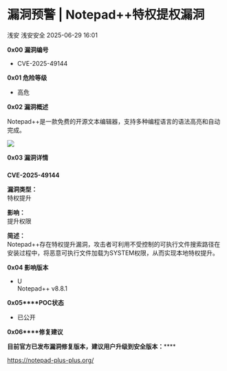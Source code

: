 #  漏洞预警 | Notepad++特权提权漏洞  
浅安  浅安安全   2025-06-29 16:01  
  
**0x00 漏洞编号**  
- CVE-2025-49144  
  
**0x01 危险等级**  
- 高危  
  
**0x02 漏洞概述**  
  
Notepad++是一款免费的开源文本编辑器，支持多种编程语言的语法高亮和自动完成。  
  
![](https://mmbiz.qpic.cn/sz_mmbiz_png/7stTqD182SXge4Micx23dicocpZ55snE9DzMHRpHCGHFYKVPeV4na3jXDrpe3h2w79ia5C688fIDKUHmUl0EP8vTQ/640?wx_fmt=png&from=appmsg "")  
  
**0x03 漏洞详情**  
###   
  
**CVE-2025-49144**  
  
**漏洞类型：**  
特权提升  
  
**影响：**  
提升权限  
  
**简述：**  
Notepad++存在特权提升漏洞，攻击者可利用不受控制的可执行文件搜索路径在安装过程中，将恶意可执行文件加载为SYSTEM权限，从而实现本地特权提升。  
  
**0x04 影响版本**  
- U  
Notepad++ v8.8.1  
  
**0x05****POC状态**  
- 已公开  
  
**0x06****修复建议**  
  
******目前官方已发布漏洞修复版本，建议用户升级到安全版本****：******  
  
https://notepad-plus-plus.org/  
  
  
  

